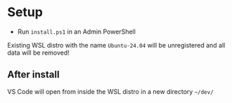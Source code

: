 # Setup

- Run `install.ps1` in an Admin PowerShell

Existing WSL distro with the name `Ubuntu-24.04` will be unregistered and all
data will be removed!

## After install

VS Code will open from inside the WSL distro in a new directory `~/dev/`
